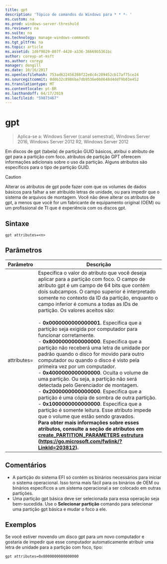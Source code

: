 ```yaml
---
title: gpt
description: 'Tópico de comandos do Windows para * * *- '
ms.custom: na
ms.prod: windows-server-threshold
ms.reviewer: na
ms.suite: na
ms.technology: manage-windows-commands
ms.tgt_pltfrm: na
ms.topic: article
ms.assetid: 1d6f9029-807f-4420-a336-36669b5361bc
author: coreyp-at-msft
ms.author: coreyp
manager: dongill
ms.date: 10/16/2017
ms.openlocfilehash: 753ad622456280f22e8c4c209452cb17af75ce24
ms.sourcegitcommit: 0d0b32c8986ba7db9536e0b8648d4ddf9b03e452
ms.translationtype: MT
ms.contentlocale: pt-BR
ms.lasthandoff: 04/17/2019
ms.locfileid: "59873467"
---
```

# <a name="gpt"></a>gpt

>Aplica-se a: Windows Server (canal semestral), Windows Server 2016, Windows Server 2012 R2, Windows Server 2012

Em discos de gpt (tabela) de partição GUID básicos, atribui o atributo de gpt para a partição com foco.  atributos de partição GPT oferecem informações adicionais sobre o uso da partição. Alguns atributos são específicos para o tipo de partição GUID.

> [!CAUTION]
> Alterar os atributos de gpt pode fazer com que os volumes de dados básicos para falhar a ser atribuído letras de unidade, ou para impedir que o sistema de arquivos de montagem. Você não deve alterar os atributos de gpt, a menos que você for um fabricante de equipamento original (OEM) ou um profissional de TI que é experiência com os discos gpt.
## <a name="syntax"></a>Sintaxe
```
gpt attributes=<n>
```
## <a name="parameters"></a>Parâmetros
|Parâmetro|Descrição|
|-------|--------|
|attributes=<n>|Especifica o valor do atributo que você deseja aplicar para a partição com foco. O campo de atributo gpt é um campo de 64 bits que contém dois subcampos. O campo superior é interpretado somente no contexto da ID da partição, enquanto o campo inferior é comuns a todas as IDs de partição. Os valores aceitos são:<br /><br />-   **0x0000000000000001**. Especifica que a partição seja exigida por computador para funcionar corretamente.<br />-   **0x8000000000000000**. Especifica que a partição não receberá uma letra de unidade por padrão quando o disco for movido para outro computador ou quando o disco é visto pela primeira vez por um computador.<br />-   **0x4000000000000000**. Oculta o volume de uma partição. Ou seja, a partição não será detectada pelo Gerenciador de montagem.<br />-   **0x2000000000000000**. Especifica que a partição é uma cópia de sombra de outra partição.<br />-   **0x1000000000000000**. Especifica que a partição é somente leitura. Esse atributo impede que o volume que estão sendo gravados.<br /><b />Para obter mais informações sobre esses atributos, consulte a seção de atributos em [create_PARTITION_PARAMETERS estrutura](https://go.microsoft.com/fwlink/?LinkId=203812) (https://go.microsoft.com/fwlink/?LinkId=203812).|
## <a name="remarks"></a>Comentários
-   A partição do sistema EFI só contém os binários necessários para iniciar o sistema operacional. Isso torna mais fácil para os binários de OEM ou binários específicos a um sistema operacional a ser colocado em outras partições.
-   Uma partição gpt básica deve ser selecionada para essa operação seja bem-sucedida. Use o **Selecionar partição** comando para selecionar uma partição gpt básica e mudar o foco a ele.
## <a name="BKMK_examples"></a>Exemplos
Se você estiver movendo um disco gpt para um novo computador e gostaria de impedir que esse computador automaticamente atribuir uma letra de unidade para a partição com foco, tipo:
```
gpt attributes=0x8000000000000000
```

